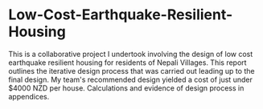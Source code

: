 # Low-Cost-Earthquake-Resilient-Housing
This is a collaborative project I undertook involving the design of low cost earthquake resilient housing for residents of Nepali Villages. This report outlines the iterative design process that was carried out leading up to the final design. My team's recommended design yielded a cost of just under $4000 NZD per house. Calculations and evidence of design process in appendices. 
